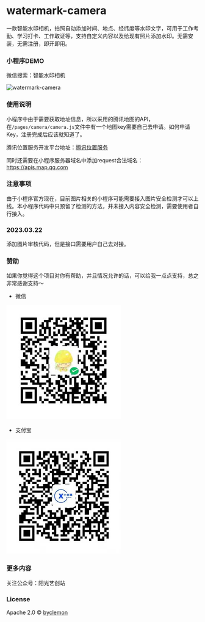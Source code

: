 # watermark-camera
一款智能水印相机，拍照自动添加时间、地点、经纬度等水印文字，可用于工作考勤、学习打卡、工作取证等，支持自定义内容以及给现有照片添加水印。无需安装，无需注册，即开即用。

### 小程序DEMO

微信搜索：智能水印相机

![watermark-camera](https://i.imgtg.com/2023/03/20/91YEp.jpg)



### 使用说明

小程序中由于需要获取地址信息，所以采用的腾讯地图的API，在`/pages/camera/camera.js`文件中有一个地图key需要自己去申请。如何申请Key，注册完成后应该就知道了。

腾讯位置服务开发平台地址：[腾讯位置服务](https://lbs.qq.com/)

同时还需要在小程序服务器域名中添加request合法域名：https://apis.map.qq.com


### 注意事项

由于小程序官方现在，目前图片相关的小程序可能需要接入图片安全检测才可以上线。本小程序代码中只预留了检测的方法，并未接入内容安全检测，需要使用者自行接入。


### 2023.03.22

添加图片审核代码，但是接口需要用户自己去对接。


### 赞助 

如果你觉得这个项目对你有帮助，并且情况允许的话，可以给我一点点支持，总之非常感谢支持～

- 微信

 ![wechat](./gitimage/wechat.jpg)


- 支付宝

 ![alipay](./gitimage/alipay.jpg)

### 更多内容

关注公众号：阳光艺创站



### License

Apache 2.0 © [byclemon](https://github.com/Byclemon/watermark-camera/blob/main/LICENSE)
